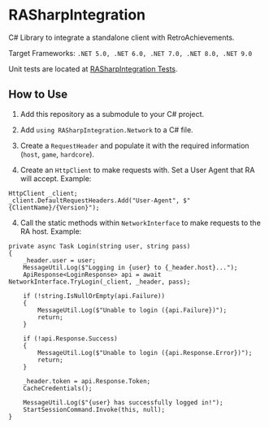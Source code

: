 # RASharpIntegration

C# Library to integrate a standalone client with RetroAchievements.

Target Frameworks: `.NET 5.0, .NET 6.0, .NET 7.0, .NET 8.0, .NET 9.0`

Unit tests are located at [RASharpIntegration Tests](https://github.com/timenoe/RASharpIntegrationTests).

## How to Use

1. Add this repository as a submodule to your C# project.

2. Add `using RASharpIntegration.Network` to a C# file.

3. Create a `RequestHeader` and populate it with the required information (`host`, `game`, `hardcore`).

4. Create an `HttpClient` to make requests with. Set a User Agent that RA will accept. Example:

```
HttpClient _client;
_client.DefaultRequestHeaders.Add("User-Agent", $"{ClientName}/{Version}");
```

4. Call the static methods within `NetworkInterface` to make requests to the RA host. Example:

```
private async Task Login(string user, string pass)
{
    _header.user = user;
    MessageUtil.Log($"Logging in {user} to {_header.host}...");
    ApiResponse<LoginResponse> api = await NetworkInterface.TryLogin(_client, _header, pass);

    if (!string.IsNullOrEmpty(api.Failure))
    {
        MessageUtil.Log($"Unable to login ({api.Failure})");
        return;
    }

    if (!api.Response.Success)
    {
        MessageUtil.Log($"Unable to login ({api.Response.Error})");
        return;
    }
        
    _header.token = api.Response.Token;
    CacheCredentials();

    MessageUtil.Log($"{user} has successfully logged in!");
    StartSessionCommand.Invoke(this, null);
}
```
